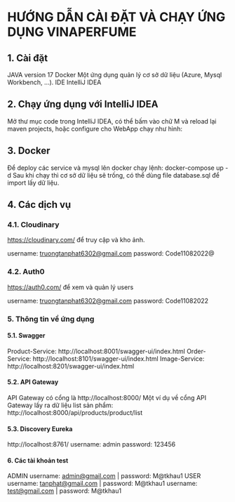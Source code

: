 # HƯỚNG DẪN CÀI ĐẶT VÀ CHẠY ỨNG DỤNG VINAPERFUME
## 1.	Cài đặt
JAVA version 17
Docker
Một ứng dụng quản lý cơ sở dữ liệu (Azure, Mysql Workbench, …).
IDE IntelliJ IDEA
## 2.	Chạy ứng dụng với IntelliJ IDEA
Mở thư mục code trong IntelliJ IDEA, có thể bấm vào chữ M và reload lại maven projects, hoặc configure cho WebApp chạy như hình: 
## 3.	Docker
Để deploy các service và mysql lên docker chạy lệnh:
docker-compose up -d
Sau khi chạy thì cơ sở dữ liệu sẽ trống, có thể dùng file database.sql để import lấy dữ liệu.
## 4.	Các dịch vụ
### 4.1.	Cloudinary
https://cloudinary.com/ để truy cập và kho ảnh.

username: truongtanphat6302@gmail.com
password: Code11082022@
### 4.2.	Auth0
https://auth0.com/ để xem và quản lý users

username: truongtanphat6302@gmail.com
password: Code11082022
### 5.	Thông tin về ứng dụng
#### 5.1.	Swagger
Product-Service: http://localhost:8001/swagger-ui/index.html
Order-Service: http://localhost:8101/swagger-ui/index.html
Image-Service: http://localhost:8201/swagger-ui/index.html
#### 5.2.	API Gateway
API Gateway có cổng là http://localhost:8000/
Một ví dụ về cổng API Gateway lấy ra dữ liệu list sản phẩm: 
http://localhost:8000/api/products/product/list
#### 5.3.	Discovery Eureka
http://localhost:8761/
username: admin
password: 123456
#### 6.	Các tài khoản test
ADMIN
username: admin@gmail.com | password: M@tkhau1
USER
username: tanphat@gmail.com | password: M@tkhau1
username: test@gmail.com | password: M@tkhau1
